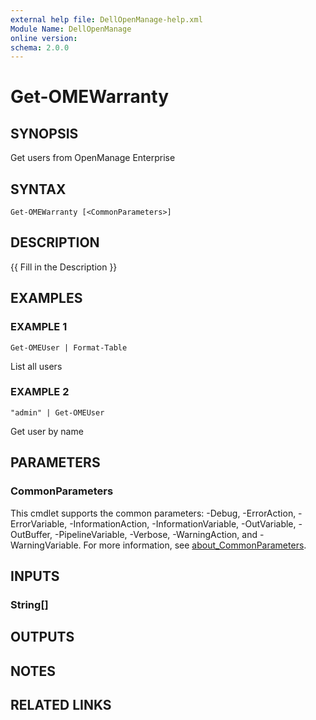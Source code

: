 ```yaml
---
external help file: DellOpenManage-help.xml
Module Name: DellOpenManage
online version:
schema: 2.0.0
---
```


# Get-OMEWarranty

## SYNOPSIS
Get users from OpenManage Enterprise

## SYNTAX

```
Get-OMEWarranty [<CommonParameters>]
```

## DESCRIPTION
{{ Fill in the Description }}

## EXAMPLES

### EXAMPLE 1
```
Get-OMEUser | Format-Table
```

List all users

### EXAMPLE 2
```
"admin" | Get-OMEUser
```

Get user by name

## PARAMETERS

### CommonParameters
This cmdlet supports the common parameters: -Debug, -ErrorAction, -ErrorVariable, -InformationAction, -InformationVariable, -OutVariable, -OutBuffer, -PipelineVariable, -Verbose, -WarningAction, and -WarningVariable. For more information, see [about_CommonParameters](http://go.microsoft.com/fwlink/?LinkID=113216).

## INPUTS

### String[]
## OUTPUTS

## NOTES

## RELATED LINKS
